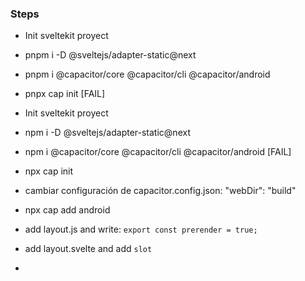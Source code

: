### Steps

- Init sveltekit proyect
- pnpm i -D @sveltejs/adapter-static@next
- pnpm i @capacitor/core @capacitor/cli @capacitor/android
- pnpx cap init [FAIL]


- Init sveltekit proyect
- npm i -D @sveltejs/adapter-static@next
- npm i @capacitor/core @capacitor/cli @capacitor/android [FAIL]
- npx cap init
- cambiar configuración de capacitor.config.json: "webDir": "build"
- npx cap add android
- add layout.js and write: `export const prerender = true;`
- add layout.svelte and add `slot`
- 
